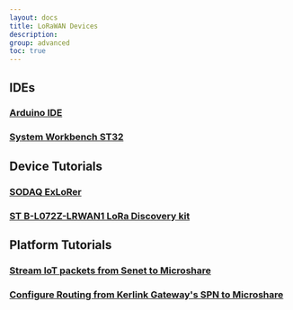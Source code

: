 ```yaml
---
layout: docs
title: LoRaWAN Devices
description:
group: advanced
toc: true
---
```


## IDEs

### [Arduino IDE](arduino_ide)

### [System Workbench ST32](system-workbench-st32-ide)

## Device Tutorials

### [SODAQ ExLoRer](sodaq_explorer)

### [ST B-L072Z-LRWAN1 LoRa Discovery kit](st-b-l072z-lrwan1-discovery-kit)

## Platform Tutorials

### [Stream IoT packets from Senet to Microshare](senet-tutorial)

### [Configure Routing from Kerlink Gateway's SPN to Microshare](kerlink-tutorial)

